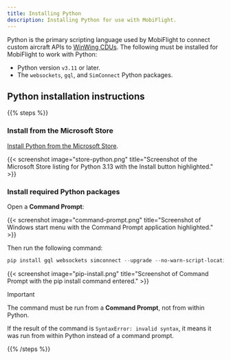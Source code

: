 ```yaml
---
title: Installing Python
description: Installing Python for use with MobiFlight.
---
```


Python is the primary scripting language used by MobiFlight to connect custom aircraft APIs to [WinWing CDUs](/game-controllers/winwing/winwing-cdu/). The following must be installed for MobiFlight to work with Python:

- Python version `v3.11` or later.
- The `websockets`, `gql`, and `SimConnect` Python packages.

## Python installation instructions

{{% steps %}}

### Install from the Microsoft Store

[Install Python from the Microsoft Store](https://apps.microsoft.com/detail/9PNRBTZXMB4Z?hl=en-us&gl=US&ocid=pdpshare).

{{< screenshot image="store-python.png" title="Screenshot of the Microsoft Store listing for Python 3.13 with the Install button highlighted." >}}

### Install required Python packages

Open a **Command Prompt**:

{{< screenshot image="command-prompt.png" title="Screenshot of Windows start menu with the Command Prompt application highlighted." >}}

Then run the following command:

```powershell
pip install gql websockets simconnect --upgrade --no-warn-script-location
```

{{< screenshot image="pip-install.png" title="Screenshot of Command Prompt with the pip install command entered." >}}

> [!IMPORTANT]
> The command must be run from a **Command Prompt**, not from within Python.
>
> If the result of the command is `SyntaxError: invalid syntax`, it means it was run from within Python instead of a command prompt.

{{% /steps %}}
